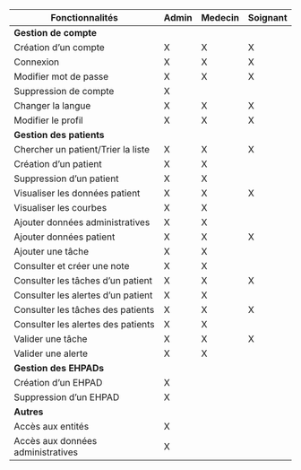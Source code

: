 | Fonctionnalités          | Admin | Medecin | Soignant |
|---------------------------------|-------|---------|----------|
| **Gestion de compte**           |       |         |          |
| Création d’un compte          | X     | X       | X        |
| Connexion                     | X     | X       | X        |
| Modifier mot de passe         | X     | X       | X        |
| Suppression de compte         | X     |        |          |
| Changer la langue             | X     | X       | X        |
| Modifier le profil            | X     | X       | X        |
| **Gestion des patients**        |       |         |          |
| Chercher un patient/Trier la liste  | X      | X       | X        |
|Création d’un patient         | X     | X       |         |
| Suppression d’un patient      | X     | X       |          |
| Visualiser les données patient       | X     | X       | X        
| Visualiser les courbes         | X    | X       |         |
| Ajouter données administratives| X   | X       |          |
| Ajouter données patient       | X    | X       | X        |
| Ajouter une tâche             | X    | X       |         |
| Consulter et créer une note    | X  | X       |         
| Consulter les tâches d’un patient     |  X   | X       | X        |
| Consulter les alertes d’un patient    |  X   | X       |        |
| Consulter les tâches des patients        |  X   | X      | X        |
|  Consulter les alertes des patients      |   X  | X      |         |
| Valider une tâche             | X    | X       | X        |
|  Valider une alerte            | X    | X       |         |
| **Gestion des EHPADs**          |       |         |          |
| Création d’un EHPAD           | X     |         |          |
| Suppression d’un EHPAD        | X     |         |          |
| **Autres**                       |       |         |          |
| Accès aux entités              | X     |        |         |
|  Accès aux données administratives| X  |        |         |
